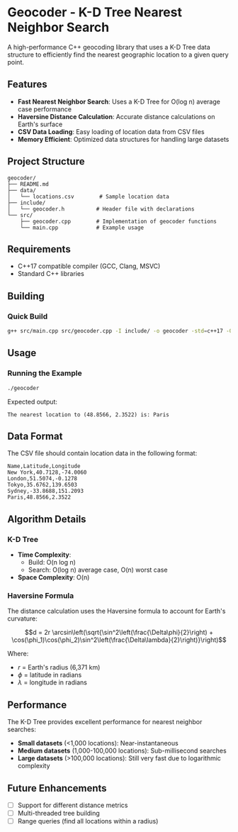 # Geocoder - K-D Tree Nearest Neighbor Search

A high-performance C++ geocoding library that uses a K-D Tree data structure to efficiently find the nearest geographic location to a given query point.

## Features

- **Fast Nearest Neighbor Search**: Uses a K-D Tree for O(log n) average case performance
- **Haversine Distance Calculation**: Accurate distance calculations on Earth's surface
- **CSV Data Loading**: Easy loading of location data from CSV files
- **Memory Efficient**: Optimized data structures for handling large datasets

## Project Structure

```
geocoder/
├── README.md
├── data/
│   └── locations.csv        # Sample location data
├── include/
│   └── geocoder.h          # Header file with declarations
└── src/
    ├── geocoder.cpp        # Implementation of geocoder functions
    └── main.cpp            # Example usage
```

## Requirements

- C++17 compatible compiler (GCC, Clang, MSVC)
- Standard C++ libraries

## Building

### Quick Build

```bash
g++ src/main.cpp src/geocoder.cpp -I include/ -o geocoder -std=c++17 -O2
```

## Usage

### Running the Example

```bash
./geocoder
```

Expected output:

```
The nearest location to (48.8566, 2.3522) is: Paris
```

## Data Format

The CSV file should contain location data in the following format:

```csv
Name,Latitude,Longitude
New York,40.7128,-74.0060
London,51.5074,-0.1278
Tokyo,35.6762,139.6503
Sydney,-33.8688,151.2093
Paris,48.8566,2.3522
```

## Algorithm Details

### K-D Tree

- **Time Complexity**:
  - Build: O(n log n)
  - Search: O(log n) average case, O(n) worst case
- **Space Complexity**: O(n)

### Haversine Formula

The distance calculation uses the Haversine formula to account for Earth's curvature:

$$d = 2r \arcsin\left(\sqrt{\sin^2\left(\frac{\Delta\phi}{2}\right) + \cos(\phi_1)\cos(\phi_2)\sin^2\left(\frac{\Delta\lambda}{2}\right)}\right)$$

Where:

- $r$ = Earth's radius (6,371 km)
- $\phi$ = latitude in radians
- $\lambda$ = longitude in radians

## Performance

The K-D Tree provides excellent performance for nearest neighbor searches:

- **Small datasets** (<1,000 locations): Near-instantaneous
- **Medium datasets** (1,000-100,000 locations): Sub-millisecond searches
- **Large datasets** (>100,000 locations): Still very fast due to logarithmic complexity

## Future Enhancements

- [ ] Support for different distance metrics
- [ ] Multi-threaded tree building
- [ ] Range queries (find all locations within a radius)
